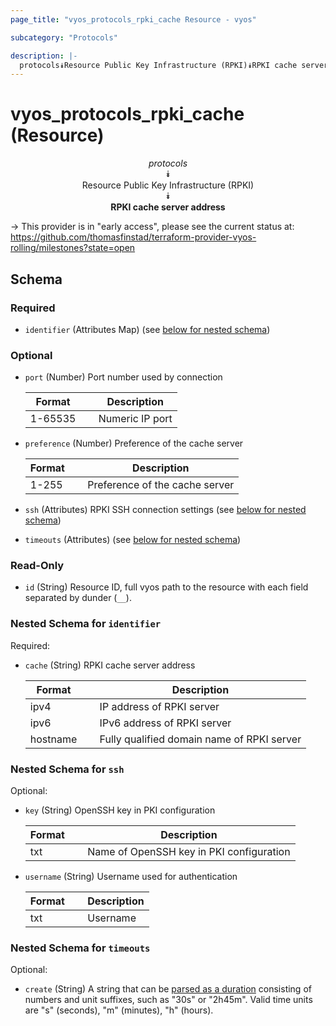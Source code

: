 ```yaml
---
page_title: "vyos_protocols_rpki_cache Resource - vyos"

subcategory: "Protocols"

description: |- 
  protocols⯯Resource Public Key Infrastructure (RPKI)⯯RPKI cache server address
---
```


# vyos_protocols_rpki_cache (Resource)
<center>

*protocols*  
⯯  
Resource Public Key Infrastructure (RPKI)  
⯯  
**RPKI cache server address**


</center>

-> This provider is in "early access", please see the current status at: https://github.com/thomasfinstad/terraform-provider-vyos-rolling/milestones?state=open

## Schema

### Required

- `identifier` (Attributes Map) (see [below for nested schema](#nestedatt--identifier))

### Optional

- `port` (Number) Port number used by connection

    |Format   &emsp;|Description      |
    |-----------|-------------------|
    |1-65535  &emsp;|Numeric IP port  |
- `preference` (Number) Preference of the cache server

    |Format  &emsp;|Description                     |
    |----------|----------------------------------|
    |1-255   &emsp;|Preference of the cache server  |
- `ssh` (Attributes) RPKI SSH connection settings (see [below for nested schema](#nestedatt--ssh))
- `timeouts` (Attributes) (see [below for nested schema](#nestedatt--timeouts))

### Read-Only

- `id` (String) Resource ID, full vyos path to the resource with each field separated by dunder (`__`).

<a id="nestedatt--identifier"></a>
### Nested Schema for `identifier`

Required:

- `cache` (String) RPKI cache server address

    |Format    &emsp;|Description                                 |
    |------------|----------------------------------------------|
    |ipv4      &emsp;|IP address of RPKI server                   |
    |ipv6      &emsp;|IPv6 address of RPKI server                 |
    |hostname  &emsp;|Fully qualified domain name of RPKI server  |


<a id="nestedatt--ssh"></a>
### Nested Schema for `ssh`

Optional:

- `key` (String) OpenSSH key in PKI configuration

    |Format  &emsp;|Description                               |
    |----------|--------------------------------------------|
    |txt     &emsp;|Name of OpenSSH key in PKI configuration  |
- `username` (String) Username used for authentication

    |Format  &emsp;|Description  |
    |----------|---------------|
    |txt     &emsp;|Username     |


<a id="nestedatt--timeouts"></a>
### Nested Schema for `timeouts`

Optional:

- `create` (String) A string that can be [parsed as a duration](https://pkg.go.dev/time#ParseDuration) consisting of numbers and unit suffixes, such as &#34;30s&#34; or &#34;2h45m&#34;. Valid time units are &#34;s&#34; (seconds), &#34;m&#34; (minutes), &#34;h&#34; (hours).  
